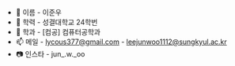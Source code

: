 - 👋 이름   - 이준우
- 🏫 학력   - 성결대학교 24학번
- 🪪 학과   - [컴공] 컴퓨터공학과
- 📫 메일   - lycous377@gmail.com
            - leejunwoo1112@sungkyul.ac.kr  
- 📷 인스타 - jun_.w._oo
